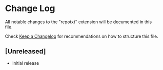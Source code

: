 # Change Log

All notable changes to the "repotxt" extension will be documented in this file.

Check [Keep a Changelog](http://keepachangelog.com/) for recommendations on how to structure this file.

## [Unreleased]

- Initial release